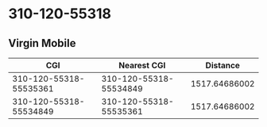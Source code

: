 # 310-120-55318
## Virgin Mobile


| CGI | Nearest CGI | Distance |
|-----|-------------|----------|
| 310-120-55318-55535361 | 310-120-55318-55534849 | 1517.64686002 |
| 310-120-55318-55534849 | 310-120-55318-55535361 | 1517.64686002 |
